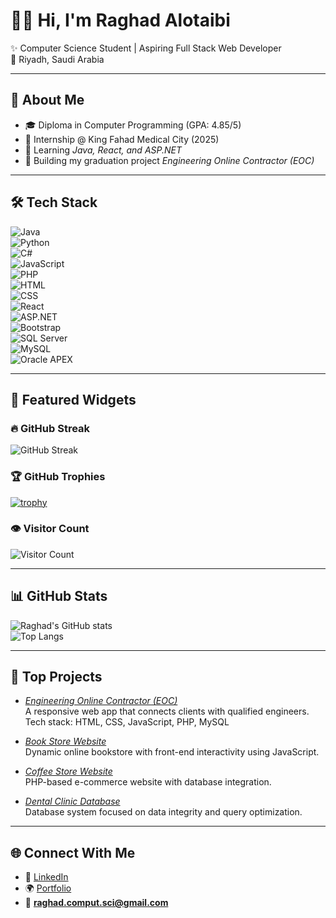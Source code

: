 # 👩‍💻 Hi, I'm Raghad Alotaibi  

✨ Computer Science Student | Aspiring Full Stack Web Developer  
📍 Riyadh, Saudi Arabia  

---

## 🚀 About Me  
- 🎓 Diploma in Computer Programming (GPA: 4.85/5)  
- 💼 Internship @ King Fahad Medical City (2025)  
- 🌱 Learning *Java, React, and ASP.NET*  
- 🔭 Building my graduation project *Engineering Online Contractor (EOC)*  

---

## 🛠 Tech Stack  
![Java](https://img.shields.io/badge/Code-Java-red?logo=java)  
![Python](https://img.shields.io/badge/Code-Python-yellow?logo=python)  
![C#](https://img.shields.io/badge/Code-C%23-green?logo=c-sharp)  
![JavaScript](https://img.shields.io/badge/Code-JavaScript-blue?logo=javascript)  
![PHP](https://img.shields.io/badge/Code-PHP-purple?logo=php)  
![HTML](https://img.shields.io/badge/Markup-HTML-orange?logo=html5)  
![CSS](https://img.shields.io/badge/Style-CSS-blue?logo=css3)  
![React](https://img.shields.io/badge/Framework-React-61DBFB?logo=react)  
![ASP.NET](https://img.shields.io/badge/Framework-ASP.NET-512BD4?logo=dotnet)  
![Bootstrap](https://img.shields.io/badge/UI-Bootstrap-7952B3?logo=bootstrap)  
![SQL Server](https://img.shields.io/badge/DB-SQL%20Server-CC2927?logo=microsoftsqlserver)  
![MySQL](https://img.shields.io/badge/DB-MySQL-4479A1?logo=mysql)  
![Oracle APEX](https://img.shields.io/badge/DB-Oracle%20APEX-F80000?logo=oracle)  

---

## 🌟 Featured Widgets  

### 🔥 GitHub Streak  
![GitHub Streak](https://github-readme-streak-stats.herokuapp.com/?user=raghadfullstack&theme=tokyonight)

### 🏆 GitHub Trophies  
[![trophy](https://github-profile-trophy.vercel.app/?username=raghadfullstack&theme=tokyonight)](https://github.com/ryo-ma/github-profile-trophy)

### 👁 Visitor Count  
![Visitor Count](https://profile-counter.glitch.me/raghadfullstack/count.svg)

---

## 📊 GitHub Stats  
![Raghad's GitHub stats](https://github-readme-stats.vercel.app/api?username=raghadfullstack&show_icons=true&theme=tokyonight&count_private=true)  
![Top Langs](https://github-readme-stats.vercel.app/api/top-langs/?username=raghadfullstack&layout=compact&theme=tokyonight)

---

## 🌟 Top Projects
- [*Engineering Online Contractor (EOC)*](https://github.com/raghadfullstack/EOC)  
  A responsive web app that connects clients with qualified engineers.  
  Tech stack: HTML, CSS, JavaScript, PHP, MySQL  

- [*Book Store Website*](https://github.com/raghadfullstack/bookstore)  
  Dynamic online bookstore with front-end interactivity using JavaScript.  

- [*Coffee Store Website*](https://github.com/raghadfullstack/coffeestore)  
  PHP-based e-commerce website with database integration.  

- [*Dental Clinic Database*](https://github.com/raghadfullstack/dental-db)  
  Database system focused on data integrity and query optimization.  

---


## 🌐 Connect With Me  
- 💼 [LinkedIn](https://www.linkedin.com/in/raghad-alotaibi-2a1638279?utm_source=share&utm_campaign=share_via&utm_content=profile&utm_medium=ios_app)  
- 🌍 [Portfolio](https://yourportfolio.com)  
- 📧 **raghad.comput.sci@gmail.com**
